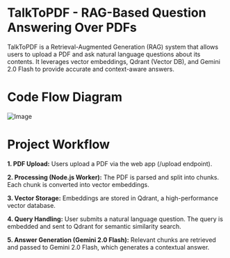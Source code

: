 # TalkToPDF - RAG-Based Question Answering Over PDFs

TalkToPDF is a Retrieval-Augmented Generation (RAG) system that allows users to upload a PDF and ask natural language questions about its contents. It leverages vector embeddings, Qdrant (Vector DB), and Gemini 2.0 Flash to provide accurate and context-aware answers.

# Code Flow Diagram

![Image](https://github.com/AsharAli2/TalkToPdf/issues/1#issue-3265424505)

# Project Workflow

**1. PDF Upload:**
Users upload a PDF via the web app (/upload endpoint).

**2. Processing (Node.js Worker):**
The PDF is parsed and split into chunks.
Each chunk is converted into vector embeddings.

**3. Vector Storage:**
Embeddings are stored in Qdrant, a high-performance vector database.

**4. Query Handling:**
User submits a natural language question.
The query is embedded and sent to Qdrant for semantic similarity search.

**5. Answer Generation (Gemini 2.0 Flash):**
Relevant chunks are retrieved and passed to Gemini 2.0 Flash, which generates a contextual answer.
